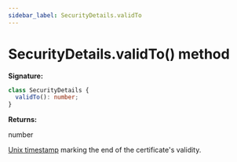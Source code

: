 ```yaml
---
sidebar_label: SecurityDetails.validTo
---
```


# SecurityDetails.validTo() method

**Signature:**

```typescript
class SecurityDetails {
  validTo(): number;
}
```

**Returns:**

number

[Unix timestamp](https://en.wikipedia.org/wiki/Unix_time) marking the end of the certificate's validity.
